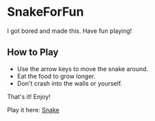 # SnakeForFun

I got bored and made this. Have fun playing!

## How to Play
- Use the arrow keys to move the snake around.
- Eat the food to grow longer.
- Don't crash into the walls or yourself.

That's it! Enjoy!

Play it here: [Snake](https://codewithtejpratab.github.io/SnakeForFun/)
